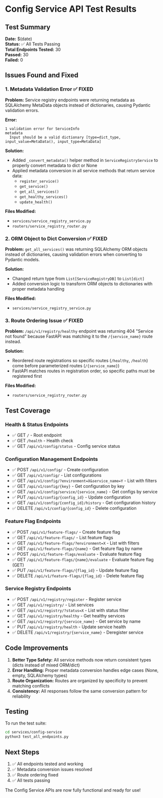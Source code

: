# Config Service API Test Results

## Test Summary

**Date:** $(date)  
**Status:** ✅ All Tests Passing  
**Total Endpoints Tested:** 30  
**Passed:** 30  
**Failed:** 0

## Issues Found and Fixed

### 1. Metadata Validation Error ✅ FIXED

**Problem:** Service registry endpoints were returning metadata as SQLAlchemy MetaData objects instead of dictionaries, causing Pydantic validation errors.

**Error:**
```
1 validation error for ServiceInfo
metadata
  Input should be a valid dictionary [type=dict_type, input_value=MetaData(), input_type=MetaData]
```

**Solution:**
- Added `_convert_metadata()` helper method in `ServiceRegistryService` to properly convert metadata to dict or None
- Applied metadata conversion in all service methods that return service data:
  - `register_service()`
  - `get_service()`
  - `get_all_services()`
  - `get_healthy_services()`
  - `update_health()`

**Files Modified:**
- `services/service_registry_service.py`
- `routers/service_registry_router.py`

### 2. ORM Object to Dict Conversion ✅ FIXED

**Problem:** `get_all_services()` was returning SQLAlchemy ORM objects instead of dictionaries, causing validation errors when converting to Pydantic models.

**Solution:**
- Changed return type from `List[ServiceRegistryDB]` to `List[dict]`
- Added conversion logic to transform ORM objects to dictionaries with proper metadata handling

**Files Modified:**
- `services/service_registry_service.py`

### 3. Route Ordering Issue ✅ FIXED

**Problem:** `/api/v1/registry/healthy` endpoint was returning 404 "Service not found" because FastAPI was matching it to the `/{service_name}` route instead.

**Solution:**
- Reordered route registrations so specific routes (`/healthy`, `/health`) come before parameterized routes (`/{service_name}`)
- FastAPI matches routes in registration order, so specific paths must be registered first

**Files Modified:**
- `routers/service_registry_router.py`

## Test Coverage

### Health & Status Endpoints
- ✅ GET `/` - Root endpoint
- ✅ GET `/health` - Health check
- ✅ GET `/api/v1/config/status` - Config service status

### Configuration Management Endpoints
- ✅ POST `/api/v1/config/` - Create configuration
- ✅ GET `/api/v1/config/` - List configurations
- ✅ GET `/api/v1/config/?environment=X&service_name=Y` - List with filters
- ✅ GET `/api/v1/config/{key}` - Get configuration by key
- ✅ GET `/api/v1/config/service/{service_name}` - Get configs by service
- ✅ PUT `/api/v1/config/{config_id}` - Update configuration
- ✅ GET `/api/v1/config/{config_id}/history` - Get configuration history
- ✅ DELETE `/api/v1/config/{config_id}` - Delete configuration

### Feature Flag Endpoints
- ✅ POST `/api/v1/feature-flags/` - Create feature flag
- ✅ GET `/api/v1/feature-flags/` - List feature flags
- ✅ GET `/api/v1/feature-flags/?environment=X` - List with filters
- ✅ GET `/api/v1/feature-flags/{name}` - Get feature flag by name
- ✅ POST `/api/v1/feature-flags/evaluate` - Evaluate feature flag
- ✅ GET `/api/v1/feature-flags/{name}/evaluate` - Evaluate feature flag (GET)
- ✅ PUT `/api/v1/feature-flags/{flag_id}` - Update feature flag
- ✅ DELETE `/api/v1/feature-flags/{flag_id}` - Delete feature flag

### Service Registry Endpoints
- ✅ POST `/api/v1/registry/register` - Register service
- ✅ GET `/api/v1/registry/` - List services
- ✅ GET `/api/v1/registry/?status=X` - List with status filter
- ✅ GET `/api/v1/registry/healthy` - Get healthy services
- ✅ GET `/api/v1/registry/{service_name}` - Get service by name
- ✅ PUT `/api/v1/registry/health` - Update service health
- ✅ DELETE `/api/v1/registry/{service_name}` - Deregister service

## Code Improvements

1. **Better Type Safety:** All service methods now return consistent types (dicts instead of mixed ORM/dict)
2. **Error Handling:** Proper metadata conversion handles edge cases (None, empty, SQLAlchemy types)
3. **Route Organization:** Routes are organized by specificity to prevent matching conflicts
4. **Consistency:** All responses follow the same conversion pattern for reliability

## Testing

To run the test suite:

```bash
cd services/config-service
python3 test_all_endpoints.py
```

## Next Steps

1. ✅ All endpoints tested and working
2. ✅ Metadata conversion issues resolved
3. ✅ Route ordering fixed
4. ✅ All tests passing

The Config Service APIs are now fully functional and ready for use!

